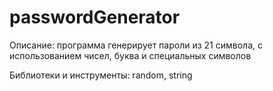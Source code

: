 # passwordGenerator

Описание: программа генерирует пароли из 21 символа, с использованием чисел, буква и специальных символов

Библиотеки и инструменты: random, string
